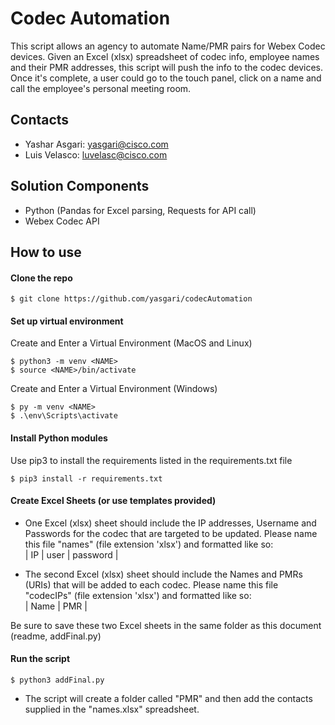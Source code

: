 # Codec Automation
This script allows an agency to automate Name/PMR pairs for Webex Codec devices. Given an Excel (xlsx) spreadsheet of codec info, employee names and their PMR addresses, this script will push the info to the codec devices. Once it's complete, a user could go to the touch panel, click on a name and call the employee's personal meeting room.

## Contacts
* Yashar Asgari: yasgari@cisco.com
* Luis Velasco: luvelasc@cisco.com

## Solution Components
* Python (Pandas for Excel parsing, Requests for API call)
* Webex Codec API

## How to use

#### Clone the repo
```
$ git clone https://github.com/yasgari/codecAutomation
```

#### Set up virtual environment
Create and Enter a Virtual Environment (MacOS and Linux)
```
$ python3 -m venv <NAME>
$ source <NAME>/bin/activate
```

Create and Enter a Virtual Environment (Windows)
```
$ py -m venv <NAME>
$ .\env\Scripts\activate
```


#### Install Python modules
Use pip3 to install the requirements listed in the requirements.txt file
```
$ pip3 install -r requirements.txt
```

#### Create Excel Sheets (or use templates provided)
* One Excel (xlsx) sheet should include the IP addresses, Username and Passwords for the codec that are targeted to be updated. Please name this file "names" (file extension 'xlsx') and formatted like so:  
  | IP |  user |  password  |


* The second Excel (xlsx) sheet should include the Names and PMRs (URIs) that will be added to each codec. Please name this file "codecIPs" (file extension 'xlsx') and formatted like so:  
  |  Name | PMR |


Be sure to save these two Excel sheets in the same folder as this document (readme, addFinal.py)

#### Run the script
```
$ python3 addFinal.py
```

* The script will create a folder called "PMR" and then add the contacts supplied in the "names.xlsx" spreadsheet.
